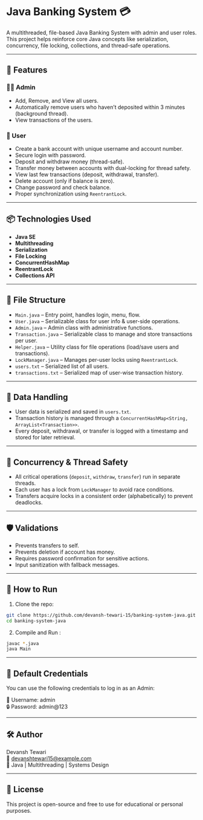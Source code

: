 # Java Banking System 💳

A multithreaded, file-based Java Banking System with admin and user roles. This project helps reinforce core Java concepts like serialization, concurrency, file locking, collections, and thread-safe operations.

---

## 🚀 Features

### 👨‍💼 Admin
- Add, Remove, and View all users.
- Automatically remove users who haven’t deposited within 3 minutes (background thread).
- View transactions of the users.

### 👤 User
- Create a bank account with unique username and account number.
- Secure login with password.
- Deposit and withdraw money (thread-safe).
- Transfer money between accounts with dual-locking for thread safety.
- View last few transactions (deposit, withdrawal, transfer).
- Delete account (only if balance is zero).
- Change password and check balance.
- Proper synchronization using `ReentrantLock`.

---

## 📦 Technologies Used

- **Java SE**
- **Multithreading**
- **Serialization**
- **File Locking**
- **ConcurrentHashMap**
- **ReentrantLock**
- **Collections API**

---

## 📁 File Structure

- `Main.java` – Entry point, handles login, menu, flow.
- `User.java` – Serializable class for user info & user-side operations.
- `Admin.java` – Admin class with administrative functions.
- `Transaction.java` – Serializable class to manage and store transactions per user.
- `Helper.java` – Utility class for file operations (load/save users and transactions).
- `LockManager.java` – Manages per-user locks using `ReentrantLock`.
- `users.txt` – Serialized list of all users.
- `transactions.txt` – Serialized map of user-wise transaction history.

---

## 💾 Data Handling

- User data is serialized and saved in `users.txt`.
- Transaction history is managed through a `ConcurrentHashMap<String, ArrayList<Transaction>>`.
- Every deposit, withdrawal, or transfer is logged with a timestamp and stored for later retrieval.

---

## 🧵 Concurrency & Thread Safety

- All critical operations (`deposit`, `withdraw`, `transfer`) run in separate threads.
- Each user has a lock from `LockManager` to avoid race conditions.
- Transfers acquire locks in a consistent order (alphabetically) to prevent deadlocks.

---

## 🛡️ Validations

- Prevents transfers to self.
- Prevents deletion if account has money.
- Requires password confirmation for sensitive actions.
- Input sanitization with fallback messages.

---

## 🧪 How to Run

1. Clone the repo:

```bash
git clone https://github.com/devansh-tewari-15/banking-system-java.git
cd banking-system-java
```

2. Compile and Run :

```bash
javac *.java
java Main
```
---
## 🔑 Default Credentials
You can use the following credentials to log in as an Admin:

👤 Username: admin  
🔒 Password: admin@123  

---
## 🛠️ Author
Devansh Tewari  
📧 devanshtewari15@example.com  
📌 Java | Multithreading | Systems Design  

---

## 📃 License
This project is open-source and free to use for educational or personal purposes.
